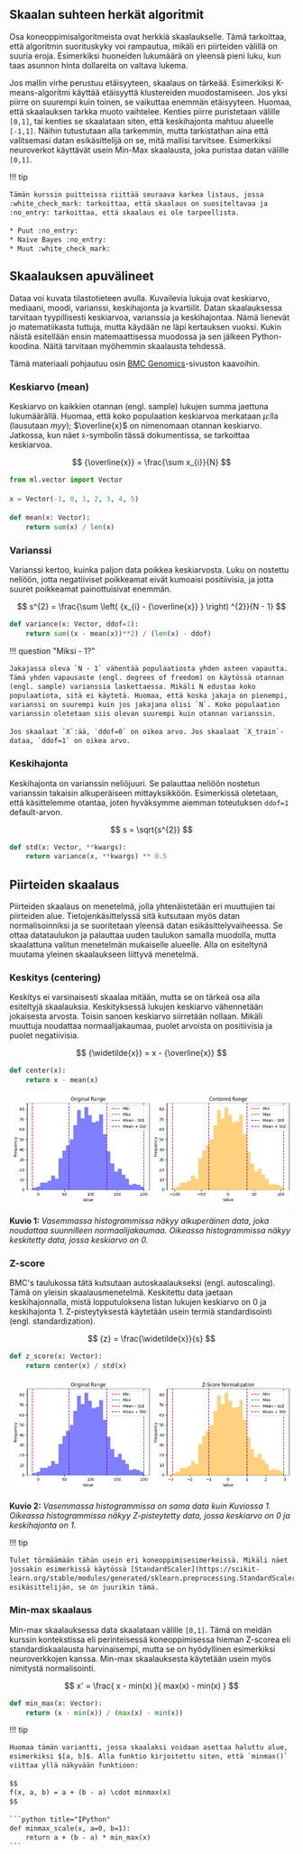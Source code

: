 ## Skaalan suhteen herkät algoritmit

Osa koneoppimisalgoritmeista ovat herkkiä skaalaukselle. Tämä tarkoittaa, että algoritmin suorituskyky voi rampautua, mikäli eri piirteiden välillä on suuria eroja. Esimerkiksi huoneiden lukumäärä on yleensä pieni luku, kun taas asunnon hinta dollareita on valtava lukema.

Jos mallin virhe perustuu etäisyyteen, skaalaus on tärkeää. Esimerkiksi K-means-algoritmi käyttää etäisyyttä klustereiden muodostamiseen. Jos yksi piirre on suurempi kuin toinen, se vaikuttaa enemmän etäisyyteen. Huomaa, että skaalauksen tarkka muoto vaihtelee. Kenties piirre puristetaan välille `[0,1]`, tai kenties se skaalataan siten, että keskihajonta mahtuu alueelle `[-1,1]`. Näihin tutustutaan alla tarkemmin, mutta tarkistathan aina että valitsemasi datan esikäsittelijä on se, mitä mallisi tarvitsee. Esimerkiksi neuroverkot käyttävät usein Min-Max skaalausta, joka puristaa datan välille `[0,1]`.

!!! tip

    Tämän kurssin puitteissa riittää seuraava karkea listaus, jossa :white_check_mark: tarkoittaa, että skaalaus on suositeltavaa ja :no_entry: tarkoittaa, että skaalaus ei ole tarpeellista.
    
    * Puut :no_entry:
    * Naive Bayes :no_entry:
    * Muut :white_check_mark:


## Skaalauksen apuvälineet

Dataa voi kuvata tilastotieteen avulla. Kuvailevia lukuja ovat keskiarvo, mediaani, moodi, varianssi, keskihajonta ja kvartiilit. Datan skaalauksessa tarvitaan tyypillisesti keskiarvoa, varianssia ja keskihajontaa. Nämä lienevät jo matematiikasta tuttuja, mutta käydään ne läpi kertauksen vuoksi. Kukin näistä esitellään ensin matemaattisessa muodossa ja sen jälkeen Python-koodina. Näitä tarvitaan myöhemmin skaalausta tehdessä.

Tämä materiaali pohjautuu osin [BMC Genomics](https://bmcgenomics.biomedcentral.com/articles/10.1186/1471-2164-7-142/tables/1)-sivuston kaavoihin.

### Keskiarvo (mean)

Keskiarvo on kaikkien otannan (engl. sample) lukujen summa jaettuna lukumäärällä. Huomaa, että koko populaation keskiarvoa merkataan $\mu$:lla (lausutaan *myy*); $\overline{x}$ on nimenomaan otannan keskiarvo. Jatkossa, kun näet `x̄`-symbolin tässä dokumentissa, se tarkoittaa keskiarvoa.

$$
{\overline{x}} = \frac{\sum x_{i}}{N}
$$

```python title="IPython"
from ml.vector import Vector

x = Vector(-1, 0, 1, 2, 3, 4, 5)

def mean(x: Vector):
    return sum(x) / len(x)
```

### Varianssi

Varianssi kertoo, kuinka paljon data poikkea keskiarvosta. Luku on nostettu neliöön, jotta negatiiviset poikkeamat eivät kumoaisi positiivisia, ja jotta suuret poikkeamat painottuisivat enemmän.

$$
s^{2} = \frac{\sum \left( {x_{i} - {\overline{x}} } \right) ^{2}}{N - 1}
$$

```python title="IPython"
def variance(x: Vector, ddof=1):
    return sum((x - mean(x))**2) / (len(x) - ddof)
```

!!! question "Miksi - 1?"

    Jakajassa oleva `N - 1` vähentää populaatiosta yhden asteen vapautta. Tämä yhden vapausaste (engl. degrees of freedom) on käytössä otannan (engl. sample) varianssia laskettaessa. Mikäli N edustaa koko populaatiota, sitä ei käytetä. Huomaa, että koska jakaja on pienempi, varianssi on suurempi kuin jos jakajana olisi `N`. Koko populaation varianssin oletetaan siis olevan suurempi kuin otannan varianssin.

    Jos skaalaat `X`:ää, `ddof=0` on oikea arvo. Jos skaalaat `X_train`-dataa, `ddof=1` on oikea arvo.

### Keskihajonta

Keskihajonta on varianssin neliöjuuri. Se palauttaa neliöön nostetun varianssin takaisin alkuperäiseen mittayksikköön. Esimerkissä oletetaan, että käsittelemme otantaa, joten hyväksymme aiemman toteutuksen `ddof=1` default-arvon.

$$
s = \sqrt{s^{2}}
$$

```python title="IPython"
def std(x: Vector, **kwargs):
    return variance(x, **kwargs) ** 0.5
```


## Piirteiden skaalaus

Piirteiden skaalaus on menetelmä, jolla yhtenäistetään eri muuttujien tai piirteiden alue. Tietojenkäsittelyssä sitä kutsutaan myös datan normalisoinniksi ja se suoritetaan yleensä datan esikäsittelyvaiheessa. Se ottaa datataulukon ja palauttaa uuden taulukon samalla muodolla, mutta skaalattuna valitun menetelmän mukaiselle alueelle. Alla on esiteltynä muutama yleinen skaalaukseen liittyvä menetelmä.

### Keskitys (centering)

Keskitys ei varsinaisesti skaalaa mitään, mutta se on tärkeä osa alla esiteltyjä skaalauksia. Keskityksessä lukujen keskiarvo vähennetään jokaisesta arvosta. Toisin sanoen keskiarvo siirretään nollaan. Mikäli muuttuja noudattaa normaalijakaumaa, puolet arvoista on positiivisia ja puolet negatiivisia.

$$
{\widetilde{x}} = x - {\overline{x}}
$$

```python title="IPython"
def center(x):
    return x - mean(x)
```

![Centering data before and after](../images/scaling_centered.png)

**Kuvio 1:** *Vasemmassa histogrammissa näkyy alkuperäinen data, joka noudattaa suunnilleen normaalijakaumaa. Oikeassa histogrammissa näkyy keskitetty data, jossa keskiarvo on 0.*

### Z-score

BMC's taulukossa tätä kutsutaan autoskaalaukseksi (engl. autoscaling). Tämä on yleisin skaalausmenetelmä. Keskitettu data jaetaan keskihajonnalla, mistä lopputuloksena listan lukujen keskiarvo on 0 ja keskihajonta 1. Z-pisteytyksestä käytetään usein termiä standardisointi (engl. standardization).

$$
{z} = \frac{\widetilde{x}}{s}
$$

```python title="IPython"
def z_score(x: Vector):
    return center(x) / std(x)
```

![Z-score scaling before and after](../images/scaling_z_score.png)

**Kuvio 2:** *Vasemmassa histogrammissa on sama data kuin Kuviossa 1. Oikeassa histogrammissa näkyy Z-pisteytetty data, jossa keskiarvo on 0 ja keskihajonta on 1.*

!!! tip

    Tulet törmäämään tähän usein eri koneoppimisesimerkeissä. Mikäli näet jossakin esimerkissä käytössä [StandardScaler](https://scikit-learn.org/stable/modules/generated/sklearn.preprocessing.StandardScaler.html)-esikäsittelijän, se on juurikin tämä.

### Min-max skaalaus

Min-max skaalauksessa data skaalataan välille `[0,1]`. Tämä on meidän kurssin kontekstissa eli perinteisessä koneoppimisessa hieman Z-scorea eli standardiskaalausta harvinaisempi, mutta se on hyödyllinen esimerkiksi neuroverkkojen kanssa. Min-max skaalauksesta käytetään usein myös nimitystä normalisointi.

$$
x' = \frac{ x - min(x) }{ max(x) - min(x) }
$$

```python title="IPython"
def min_max(x: Vector):
    return (x - min(x)) / (max(x) - min(x))
```

!!! tip

    Huomaa tämän variantti, jossa skaalaksi voidaan asettaa haluttu alue, esimerkiksi $[a, b]$. Alla funktio kirjoitettu siten, että `minmax()` viittaa yllä näkyvään funktioon:

    $$
    f(x, a, b) = a + (b - a) \cdot minmax(x)
    $$

    ```python title="IPython"
    def minmax_scale(x, a=0, b=1):
        return a + (b - a) * min_max(x)
    ```

